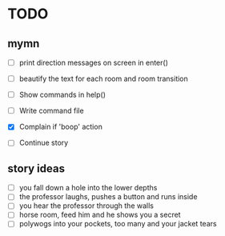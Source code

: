 # TODO

## mymn
- [ ] print direction messages on screen in enter()
- [ ] beautify the text for each room and room transition
- [ ] Show commands in help()
- [ ] Write command file
- [x] Complain if 'boop' action
- [ ] Continue story


## story ideas
- [ ] you fall down a hole into the lower depths
- [ ] the professor laughs, pushes a button and runs inside
- [ ] you hear the professor through the walls
- [ ] horse room, feed him and he shows you a secret
- [ ] polywogs into your pockets, too many and your jacket tears
